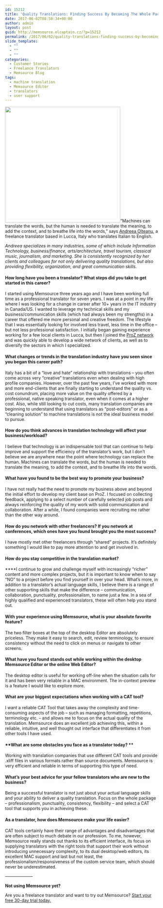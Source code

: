 ```yaml
---
id: 15212
title: 'Quality Translations: Finding Success By Becoming The Whole Package'
date: 2017-06-02T08:50:34+00:00
author: admin
layout: post
guid: http://memsource.elcaptain.cz/?p=15212
permalink: /2017/06/02/quality-translations-finding-success-by-becoming-the-whole-package/
slide_template:
  - ""
  - ""
  - ""
categories:
  - Customer Stories
  - Freelance Translators
  - Memsource Blog
tags:
  - machine translation
  - Memsource Editor
  - translators
  - user support
---
```

[<img class="wp-image-15222 alignright" src="http://www.memsource.com/wp-content/uploads/2017/05/Andreea-Olteanu-300x300.jpg" alt="" width="380" height="380" data-id="15222" />](http://www.memsource.com/wp-content/uploads/2017/05/Andreea-Olteanu.jpg)&#8220;Machines can translate the words, but the human is needed to translate the meaning, to add the context, and to breathe life into the words,&#8221; says <a href="http://www.proz.com/profile/1836896" target="_blank" rel="noopener noreferrer">Andreea Olteanu</a>, a freelance translator based in Lucca, Italy who translates Italian to English.

_Andreea specializes in many industries, some of which include Information Technology, business/finance, arts/architecture, travel tourism, classical music, journalism, and marketing. She is consistently recognized by her clients and colleagues for not only delivering quality translations, but also providing flexibility, organization, and great communication skills._

#### <!--more-->How long have you been a translator? What steps did you take to get started in this career?

I started using Memsource three years ago and I have been working full time as a professional translator for seven years. I was at a point in my life where I was looking for a change in career after 10+ years in the IT industry in Canada/US. I wanted to leverage my technical skills and my business/communication skills (which had always been my strengths) in a career that offered me more personal and creative freedom. The lifestyle that I was essentially looking for involved less travel, less time in the office – but not less professional satisfaction. I initially began gaining experience working for a few local clients in Lucca, but then I joined the <a href="http://www.proz.com/profile/1836896" target="_blank" rel="noopener noreferrer">ProZ network</a> and was quickly able to develop a wide network of clients, as well as to diversify the sectors in which I specialized.

#### **What changes or trends in the translation industry have you seen since you began this career path?**

Italy has a bit of a “love and hate” relationship with translations – you often come across very “creative” translations even when dealing with high profile companies. However, over the past few years, I’ve worked with more and more end-clients that are finally starting to understand the quality vs. cost conundrum, placing more value on the quality offered by a professional, native speaking translator, even when it comes at a higher cost. Also, while still looking to cut costs, many translation companies are beginning to understand that using translators as “post-editors” or as a “cleaning solution” to machine translations is not the ideal business model to pursue.

#### **How do you think advances in translation technology will affect your business/workload?** 

I believe that technology is an indispensable tool that can continue to help improve and support the efficiency of the translator’s work, but I don’t believe we are anywhere near the point where technology can replace the human. Machines can translate the words, but the human is needed to translate the meaning, to add the context, and to breathe life into the words.

#### **What have you found to be the best way to promote your business?** 

I have not really had the need to promote my business above and beyond the initial effort to develop my client base on ProZ. I focused on collecting feedback, applying to a select number of carefully selected job posts and always reinforcing the quality of my work with solid communication and collaboration. After a while, I found companies were recruiting me rather than the other way around.

#### **How do you network with other freelancers? If you network at conferences, which ones have you found brought you the most success?**

I have mostly met other freelancers through “shared” projects. It’s definitely something I would like to pay more attention to and get involved in.

#### **How do you stay competitive in the translation market?**

 ****I continue to grow and challenge myself with increasingly “richer” content and more complex projects, but it is important to know when to say “NO” to a project before you find yourself in over your head. What’s more, in addition to a translator’s actual language skills, I believe there is a range of other supporting skills that make the difference – communication, collaboration, punctuality, professionalism, to name just a few. In a sea of highly qualified and experienced translators, these will often help you stand out.

#### **With your experience using Memsource, what is your absolute favorite feature?** 

The two filter boxes at the top of the desktop Editor are absolutely priceless. They make it easy to search, edit, review terminology, to ensure consistency without the need to click on menus or navigate to other screens.

#### **What have you found stands out while working within the desktop Memsource Editor or the online Web Editor?** 

The desktop editor is useful for working off-line when the situation calls for it and has been very reliable in a MAC environment. The in-context preview is a feature I would like to explore more.

#### **What are your biggest expectations when working with a CAT tool?** 

I want a reliable CAT Tool that takes away the complexity and time-consuming aspects of the job – such as managing formatting, repetitions, terminology etc. – and allows me to focus on the actual quality of the translation. Memsource does an excellent job achieving this, within a reliable, intuitive, and well thought out interface that differentiates it from other tools I have used.

#### **What are some obstacles you face as a translator today? **

Working with translation companies that use different CAT tools and provide .xliff files in various formats rather than source documents. Memsource is very efficient and reliable in terms of supporting this type of need.

#### **What’s your best advice for your fellow translators who are new to the business?** 

Being a successful translator is not just about your actual language skills and your ability to deliver a quality translation. Focus on the whole package – professionalism, punctuality, consistency, flexibility – and select a CAT tool that supports you in achieving these.

#### **As a translator, how does Memsource make your life easier?** 

CAT tools certainly have their range of advantages and disadvantages that are often subject to much debate in our profession. To me, however, Memsource really stands out thanks to its efficient interface, its focus on supplying translators with the right tools that support their work without introducing unnecessary complexity, to its dual desktop/web editors, its excellent MAC support and last but not least, the professionalism/responsiveness of the custom service team, which should never be underestimated.

&#8212;&#8212;&#8212;&#8212;&#8212;&#8212;&#8211;

**Not using Memsource yet?**

Are you a freelance translator and want to try out Memsource? [Start your free 30-day trial today.](https://goo.gl/Qz3Iy5)